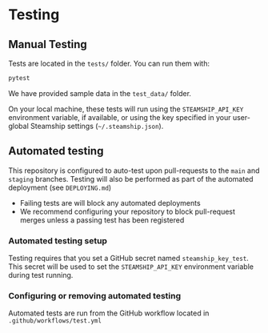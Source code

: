# Testing

## Manual Testing

Tests are located in the `tests/` folder. You can run them with:

```bash
pytest
```

We have provided sample data in the `test_data/` folder. 

On your local machine, these tests will run using the `STEAMSHIP_API_KEY` environment variable, if available, or using the key specified in your user-global Steamship settings (`~/.steamship.json`).

## Automated testing

This repository is configured to auto-test upon pull-requests to the `main` and `staging` branches. Testing will also be performed as part of the automated deployment (see `DEPLOYING.md`)

* Failing tests are will block any automated deployments
* We recommend configuring your repository to block pull-request merges unless a passing test has been registered

### Automated testing setup

Testing requires that you set a GitHub secret named `steamship_key_test`. This secret will be used to set the `STEAMSHIP_API_KEY` environment variable during test running.

### Configuring or removing automated testing

Automated tests are run from the GitHub workflow located in `.github/workflows/test.yml`


